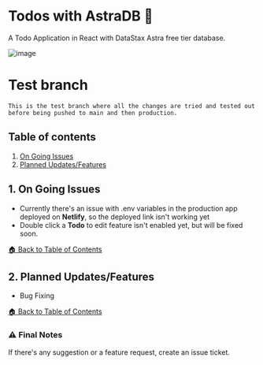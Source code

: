 <!--- STARTEXCLUDE --->
# Todos with AstraDB 📒

A Todo Application in React with DataStax Astra free tier database. 
<!--- ENDEXCLUDE --->

![image](https://github.com/gsbakshi/todos-w-astra/blob/main/images/Screenshot%202021-07-12%20at%203.57-1.png)

# Test branch

`This is the test branch where all the changes are tried and tested out before being pushed to main and then production.`


## Table of contents

1. [On Going Issues](#1-on-going-issues)
2. [Planned Updates/Features](#2-planned-updates/features)

## 1. On Going Issues
* Currently there's an issue with .env variables in the production app deployed on **Netlify**, so the deployed link isn't working yet
* Double click a **Todo** to edit feature isn't enabled yet, but will be fixed soon.

[🏠 Back to Table of Contents](#table-of-contents)

## 2. Planned Updates/Features
* Bug Fixing

[🏠 Back to Table of Contents](#table-of-contents)

### :warning: Final Notes
If there's any suggestion or a feature request, create an issue ticket.